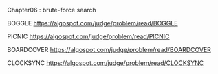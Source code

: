 Chapter06 : brute-force search

BOGGLE https://algospot.com/judge/problem/read/BOGGLE

PICNIC https://algospot.com/judge/problem/read/PICNIC

BOARDCOVER https://algospot.com/judge/problem/read/BOARDCOVER

CLOCKSYNC https://algospot.com/judge/problem/read/CLOCKSYNC
